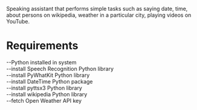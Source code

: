 Speaking assistant that performs simple tasks such as saying date, time, about persons on wikipedia, weather in a particular city, playing videos on YouTube.
# Requirements
--Python installed in system\
--install Speech Recognition Python library\
--install PyWhatKit Python library\
--install DateTime Python package\
--install pyttsx3 Python library\
--install wikipedia Python library\
--fetch Open Weather API key
